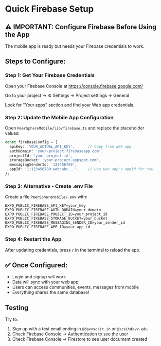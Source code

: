 # Quick Firebase Setup

## ⚠️ IMPORTANT: Configure Firebase Before Using the App

The mobile app is ready but needs your Firebase credentials to work.

## Steps to Configure:

### Step 1: Get Your Firebase Credentials

Open your Firebase Console at https://console.firebase.google.com/

Go to your project → ⚙️ Settings → Project settings → General

Look for "Your apps" section and find your Web app credentials.

### Step 2: Update the Mobile App Configuration

Open `PeerSphereMobile/lib/firebase.ts` and replace the placeholder values:

```typescript
const firebaseConfig = {
  apiKey: 'YOUR_ACTUAL_API_KEY',      // Copy from web app
  authDomain: 'your-project.firebaseapp.com',
  projectId: 'your-project-id',
  storageBucket: 'your-project.appspot.com',
  messagingSenderId: '123456789',
  appId: '1:123456789:web:abc...',    // Use web app's appId for now
};
```

### Step 3: Alternative - Create .env File

Create a file `PeerSphereMobile/.env` with:

```
EXPO_PUBLIC_FIREBASE_API_KEY=your_key
EXPO_PUBLIC_FIREBASE_AUTH_DOMAIN=your_domain
EXPO_PUBLIC_FIREBASE_PROJECT_ID=your_project_id
EXPO_PUBLIC_FIREBASE_STORAGE_BUCKET=your_bucket
EXPO_PUBLIC_FIREBASE_MESSAGING_SENDER_ID=your_sender_id
EXPO_PUBLIC_FIREBASE_APP_ID=your_app_id
```

### Step 4: Restart the App

After updating credentials, press `r` in the terminal to reload the app.

## ✅ Once Configured:

- Login and signup will work
- Data will sync with your web app
- Users can access communities, events, messages from mobile
- Everything shares the same database!

## Testing

Try to:
1. Sign up with a test email ending in `@davvscsit.in` or `@scsitdavv.edu`
2. Check Firebase Console → Authentication to see the user
3. Check Firebase Console → Firestore to see user document created



